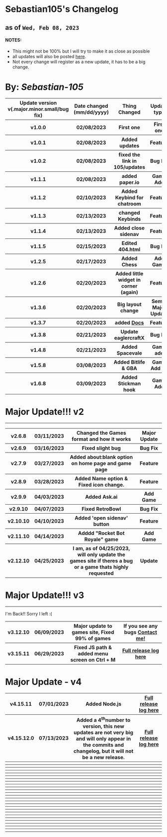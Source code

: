 # Sebastian105's Changelog
## as of  `Wed, Feb 08, 2023`
#### NOTES: 
- This might not be 100% but I will try to make it as close as possible
- all updates will also be posted <a href="https://github.com/Sebastian-105/Sebastian-105.github.io/releases/">here</a>.
-  Not every change will register as a new update, it has to be a big change.
# By: ***Sebastian-105***


<table>
  <tr>
    <th>Update version v(.major.minor.small/bug fix)</th>
    <th>Date changed (mm/dd/yyyy)</th>
    <th>Thing Changed</th>
    <th>Update type</th>
  </tr>
  <tr>
    <th>v1.0.0</th><!-- Update version-->
    <th>02/08/2023</th><!-- Date changed (mm/dd/yyyy)-->
    <th>First one</th><!-- Thing changed-->
    <th>First one</th><!-- Update type-->
  </tr>
  <tr>
    <th>v1.0.1</th><!-- Update version-->
    <th>02/08/2023</th><!-- Date changed (mm/dd/yyyy)-->
    <th>Added updates</th><!-- Thing changed-->
    <th>Feature</th><!-- Update type-->
  </tr>
  <tr>
    <th>v1.0.2</th><!-- Update version-->
    <th>02/08/2023</th><!-- Date changed (mm/dd/yyyy)-->
    <th>fixed the link in 105/updates</th><!-- Thing changed-->
    <th>Bug Fix</th><!-- Update type-->
  </tr>
  <tr>
    <th>v1.1.1</th><!-- Update version-->
    <th>02/08/2023</th><!-- Date changed (mm/dd/yyyy)-->
    <th>added paper.io</th><!-- Thing changed-->
    <th>Game Add</th><!-- Update type-->
  </tr>
  <tr>
    <th>v1.1.2</th><!-- Update version-->
    <th>02/10/2023</th><!-- Date changed (mm/dd/yyyy)-->
    <th>Added Keybind for chatroom</th><!-- Thing changed-->
    <th>Feature</th><!-- Update type-->
  </tr>
  <tr>
    <th>v1.1.3</th><!-- Update version-->
    <th>02/13/2023</th><!-- Date changed (mm/dd/yyyy)-->
    <th>changed Keybinds</th><!-- Thing changed-->
    <th>Feature</th><!-- Update type-->
  </tr>
  <tr>
    <th>v1.1.4</th><!-- Update version-->
    <th>02/13/2023</th><!-- Date changed (mm/dd/yyyy)-->
    <th>Added close sidenav</th><!-- Thing changed-->
    <th>Feature</th><!-- Update type-->
  </tr>
  <tr>
    <th>v1.1.5</th><!-- Update version-->
    <th>02/15/2023</th><!-- Date changed (mm/dd/yyyy)-->
    <th>Edited 404.html</th><!-- Thing changed-->
    <th>Bug Fix</th><!-- Update type-->
  </tr>
  <tr>
    <th>v1.2.5</th><!-- Update version-->
    <th>02/17/2023</th><!-- Date changed (mm/dd/yyyy)-->
    <th>Added Chess</th><!-- Thing changed-->
    <th>Add Game</th><!-- Update type-->
  </tr>
  <tr>
    <th>v1.2.6</th><!-- Update version-->
    <th>02/20/2023</th><!-- Date changed (mm/dd/yyyy)-->
    <th>Added little widget in corner (again)</th><!-- Thing changed-->
    <th>Feature</th><!-- Update type-->
  </tr>
  <tr>
    <th>v1.3.6</th><!-- Update version-->
    <th>02/20/2023</th><!-- Date changed (mm/dd/yyyy)-->
    <th>Big layout change</th><!-- Thing changed-->
    <th>Semi-Major Update</th><!-- Update type-->
  </tr>
  <tr>
    <th>v1.3.7</th><!-- Update version-->
    <th>02/20/2023</th><!-- Date changed (mm/dd/yyyy)-->
    <th>added <a href="docs/index.html">Docs</a></th><!-- Thing changed-->
    <th>Feature</th><!-- Update type-->
  </tr>
  <tr>
    <th>v1.3.8</th><!-- Update version-->
    <th>02/21/2023</th><!-- Date changed (mm/dd/yyyy)-->
    <th>Update eaglercraftX</th><!-- Thing changed-->
    <th>Bug Fix</th><!-- Update type-->
  </tr>
  <tr>
    <th>v1.4.8</th><!-- Update version-->
    <th>02/21/2023</th><!-- Date changed (mm/dd/yyyy)-->
    <th>Added Spacevale</th><!-- Thing changed-->
    <th>Game add</th><!-- Update type-->
  </tr>
  <tr>
    <th>v1.5.8</th><!-- Update version-->
    <th>03/08/2023</th><!-- Date changed (mm/dd/yyyy)-->
    <th>Added Bitlife & GBA</th><!-- Thing changed-->
    <th>Game Add x2</th><!-- Update type-->
  </tr>
  <tr>
    <th>v1.6.8</th><!-- Update version-->
    <th>03/09/2023</th><!-- Date changed (mm/dd/yyyy)-->
    <th>Added Stickman hook</th><!-- Thing changed-->
    <th>Game Add</th><!-- Update type-->
  </tr>
  </table>
  <h1> Major Update!!! v2</h1>
  <hr>
  <table>
  <tr>
    <th>v2.6.8</th><!-- Update version-->
    <th>03/11/2023</th><!-- Date changed (mm/dd/yyyy)-->
    <th>Changed the Games format and how it works</th><!-- Thing changed-->
    <th>Major Update</th><!-- Update type-->
  </tr>
  <tr>
    <th>v2.6.9</th><!-- Update version-->
    <th>03/16/2023</th><!-- Date changed (mm/dd/yyyy)-->
    <th>Fixed slight bug</th><!-- Thing changed-->
    <th>Bug Fix</th><!-- Update type-->
  </tr>
  <tr>
    <th>v2.7.9</th><!-- Update version-->
    <th>03/27/2023</th><!-- Date changed (mm/dd/yyyy)-->
    <th>Added about:blank option on home page and game page</th><!-- Thing changed-->
    <th>Feature</th><!-- Update type-->
  </tr>
  <tr>
    <th>v2.8.9</th><!-- Update version-->
    <th>03/28/2023</th><!-- Date changed (mm/dd/yyyy)-->
    <th>Added Name option & Fixed icon change.</th><!-- Thing changed-->
    <th>Feature</th><!-- Update type-->
  </tr>
  <tr>
    <th>v2.9.9</th><!-- Update version-->
    <th>04/03/2023</th><!-- Date changed (mm/dd/yyyy)-->
    <th>Added Ask.ai</th><!-- Thing changed-->
    <th>Add Game</th><!-- Update type-->
  </tr>
  <tr>
    <th>v2.9.10</th><!-- Update version-->
    <th>04/07/2023</th><!-- Date changed (mm/dd/yyyy)-->
    <th>Fixed RetroBowl</th><!-- Thing changed-->
    <th>Bug Fix</th><!-- Update type-->
  </tr>
  <tr>
    <th>v2.10.10</th><!-- Update version-->
    <th>04/10/2023</th><!-- Date changed (mm/dd/yyyy)-->
    <th>Added 'open sidenav' button</th><!-- Thing changed-->
    <th>Feature</th><!-- Update type-->
  </tr>
  <tr>
    <th>v2.11.10</th><!-- Update version-->
    <th>04/14/2023</th><!-- Date changed (mm/dd/yyyy)-->
    <th>Adddd "Rocket Bot Royale" game</th><!-- Thing changed-->
    <th>Add Game</th><!-- Update type-->
  </tr>
  <tr>
    <th>v2.12.10</th><!-- Update version-->
    <th>04/25/2023</th><!-- Date changed (mm/dd/yyyy)-->
    <th>I am, as of 04/25/2023, will only update the games site if theres a bug or a game thats highly requested</th><!-- Thing changed-->
    <th>Update</th><!-- Update type-->
  </tr>
  </table>
    <h1> Major Update!!! v3</h1>
  <hr>
  <p>I'm Back!! Sorry I left :(</p>
  <table>
  <tr>
    <th>v3.12.10</th><!-- Update version-->
    <th>06/09/2023</th><!-- Date changed (mm/dd/yyyy)-->
    <th>Major update to games site, Fixed 99% of games</th><!-- Thing changed-->
    <th>If you see any bugs <a href="https://forms.gle/7HRXRmFUnAN8KRDfA">Contact me!</a></th><!-- Update type-->
  </tr>
  <tr>
    <th>v3.15.11</th><!-- Update version-->
    <th>06/29/2023</th><!-- Date changed (mm/dd/yyyy)-->
    <th>Fixed JS path & added menu screen on Ctrl + M</th><!-- Thing changed-->
    <th><a href="https://github.com/Sebastian-105/sebastian-105.github.io/releases">Full release log here</a></th><!-- Update type-->
  </tr>
  </table>
  <h1>Major Update - v4</h1>
  <table>
  <tr>
    <th>v4.15.11</th><!-- Update version-->
    <th>07/01/2023</th><!-- Date changed (mm/dd/yyyy)-->
    <th>Added Node.js</th><!-- Thing changed-->
    <th><a href="https://github.com/Sebastian-105/sebastian-105.github.io/releases">Full release log here</a></th><!-- Update type-->
  </tr>
  <tr>
    <th>v4.15.12.0</th><!-- Update version-->
    <th>07/13/2023</th><!-- Date changed (mm/dd/yyyy)-->
    <th>Added a 4<sup>th</sup>number to version, this new updates are not very big and will only appear in the commits and changelog, but it will not be a new release.</th><!-- Thing changed-->
    <th><a href="https://github.com/Sebastian-105/sebastian-105.github.io/releases">Full release log here</a></th><!-- Update type-->
  </tr>
  <tr>
    <th></th><!-- Update version-->
    <th></th><!-- Date changed (mm/dd/yyyy)-->
    <th></th><!-- Thing changed-->
    <th></th><!-- Update type-->
  </tr>
  <tr>
    <th></th><!-- Update version-->
    <th></th><!-- Date changed (mm/dd/yyyy)-->
    <th></th><!-- Thing changed-->
    <th></th><!-- Update type-->
  </tr>
  <tr>
    <th></th><!-- Update version-->
    <th></th><!-- Date changed (mm/dd/yyyy)-->
    <th></th><!-- Thing changed-->
    <th></th><!-- Update type-->
  </tr>
  <tr>
    <th></th><!-- Update version-->
    <th></th><!-- Date changed (mm/dd/yyyy)-->
    <th></th><!-- Thing changed-->
    <th></th><!-- Update type-->
  </tr>
  <tr>
    <th></th><!-- Update version-->
    <th></th><!-- Date changed (mm/dd/yyyy)-->
    <th></th><!-- Thing changed-->
    <th></th><!-- Update type-->
  </tr>
  <tr>
    <th></th><!-- Update version-->
    <th></th><!-- Date changed (mm/dd/yyyy)-->
    <th></th><!-- Thing changed-->
    <th></th><!-- Update type-->
  </tr>
  <tr>
    <th></th><!-- Update version-->
    <th></th><!-- Date changed (mm/dd/yyyy)-->
    <th></th><!-- Thing changed-->
    <th></th><!-- Update type-->
  </tr>
  <tr>
    <th></th><!-- Update version-->
    <th></th><!-- Date changed (mm/dd/yyyy)-->
    <th></th><!-- Thing changed-->
    <th></th><!-- Update type-->
  </tr>
  <tr>
    <th></th><!-- Update version-->
    <th></th><!-- Date changed (mm/dd/yyyy)-->
    <th></th><!-- Thing changed-->
    <th></th><!-- Update type-->
  </tr>
  <tr>
    <th></th><!-- Update version-->
    <th></th><!-- Date changed (mm/dd/yyyy)-->
    <th></th><!-- Thing changed-->
    <th></th><!-- Update type-->
  </tr>
  <tr>
    <th></th><!-- Update version-->
    <th></th><!-- Date changed (mm/dd/yyyy)-->
    <th></th><!-- Thing changed-->
    <th></th><!-- Update type-->
  </tr>
  <tr>
    <th></th><!-- Update version-->
    <th></th><!-- Date changed (mm/dd/yyyy)-->
    <th></th><!-- Thing changed-->
    <th></th><!-- Update type-->
  </tr>
  <tr>
    <th></th><!-- Update version-->
    <th></th><!-- Date changed (mm/dd/yyyy)-->
    <th></th><!-- Thing changed-->
    <th></th><!-- Update type-->
  </tr>
  <tr>
    <th></th><!-- Update version-->
    <th></th><!-- Date changed (mm/dd/yyyy)-->
    <th></th><!-- Thing changed-->
    <th></th><!-- Update type-->
  </tr>
  <tr>
    <th></th><!-- Update version-->
    <th></th><!-- Date changed (mm/dd/yyyy)-->
    <th></th><!-- Thing changed-->
    <th></th><!-- Update type-->
  </tr>
  <tr>
    <th></th><!-- Update version-->
    <th></th><!-- Date changed (mm/dd/yyyy)-->
    <th></th><!-- Thing changed-->
    <th></th><!-- Update type-->
  </tr>
  <tr>
    <th></th><!-- Update version-->
    <th></th><!-- Date changed (mm/dd/yyyy)-->
    <th></th><!-- Thing changed-->
    <th></th><!-- Update type-->
  </tr>
  <tr>
    <th></th><!-- Update version-->
    <th></th><!-- Date changed (mm/dd/yyyy)-->
    <th></th><!-- Thing changed-->
    <th></th><!-- Update type-->
  </tr>
  <tr>
    <th></th><!-- Update version-->
    <th></th><!-- Date changed (mm/dd/yyyy)-->
    <th></th><!-- Thing changed-->
    <th></th><!-- Update type-->
  </tr>
  <tr>
    <th></th><!-- Update version-->
    <th></th><!-- Date changed (mm/dd/yyyy)-->
    <th></th><!-- Thing changed-->
    <th></th><!-- Update type-->
  </tr>
  <tr>
    <th></th><!-- Update version-->
    <th></th><!-- Date changed (mm/dd/yyyy)-->
    <th></th><!-- Thing changed-->
    <th></th><!-- Update type-->
  </tr>
  <tr>
    <th></th><!-- Update version-->
    <th></th><!-- Date changed (mm/dd/yyyy)-->
    <th></th><!-- Thing changed-->
    <th></th><!-- Update type-->
  </tr>
  <tr>
    <th></th><!-- Update version-->
    <th></th><!-- Date changed (mm/dd/yyyy)-->
    <th></th><!-- Thing changed-->
    <th></th><!-- Update type-->
  </tr>
  <tr>
    <th></th><!-- Update version-->
    <th></th><!-- Date changed (mm/dd/yyyy)-->
    <th></th><!-- Thing changed-->
    <th></th><!-- Update type-->
  </tr>
  <tr>
    <th></th><!-- Update version-->
    <th></th><!-- Date changed (mm/dd/yyyy)-->
    <th></th><!-- Thing changed-->
    <th></th><!-- Update type-->
  </tr>
  </table>
